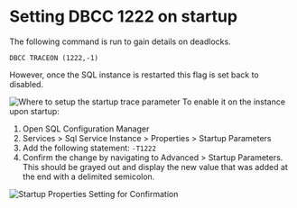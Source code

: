 # Setting DBCC 1222 on startup


The following command is run to gain details on deadlocks.

    DBCC TRACEON (1222,-1)

However, once the SQL instance is restarted this flag is set back to disabled.

![Where to setup the startup trace parameter](/images/2016-08-30_09-57-20.png)
To enable it on the instance upon startup:

1.  Open SQL Configuration Manager
2.  Services &gt; Sql Service Instance &gt; Properties &gt; Startup Parameters
3.  Add the following statement: `-T1222`
4.  Confirm the change by navigating to Advanced &gt; Startup Parameters. This should be grayed out and display the new value that was added at the end with a delimited semicolon.

![Startup Properties Setting for Confirmation](/images/2016-08-30_09-58-08.png)

